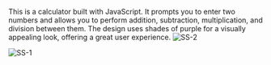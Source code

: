 This is a calculator built with JavaScript. It prompts you to enter two numbers and allows you to perform addition, subtraction, multiplication, and division between them. The design uses shades of purple for a visually appealing look, offering a great user experience.
![SS-2](https://github.com/akifacet/Calculator-JS/assets/112588097/24d5850b-133f-46b0-a98f-e893a1e52f72)

![SS-1](https://github.com/akifacet/Calculator-JS/assets/112588097/86d2b3c3-9971-40b0-90b6-d560a1079ffc)
